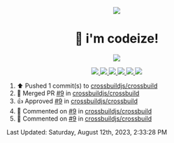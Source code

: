 <p align="center">
    <img src="https://avatars.githubusercontent.com/u/63158950?s=400&u=dd76c829ae30921e131dcbe7c830dc368e2d6e8a&v=4" />
</p>

<h1 align="center">
    👋 i'm codeize!
</h1>

<p align="center">
  <a href="https://skillicons.dev">
    <img align="center" src="https://skillicons.dev/icons?i=discord,bots,ts,nodejs,mysql,postgresql,react,nextjs,tailwindcss" />
  </a>
</p>

<p align="center">
  <a href="https://discord.com/users/668423998777982997">
    <img src="https://nocache.advaith.workers.dev?url=https://img.shields.io/endpoint?url=https://dev.discordprofiles.me/api/badge/status/668423998777982997?simple=true" />
    <img src="https://nocache.advaith.workers.dev?url=https://img.shields.io/endpoint?url=https://dev.discordprofiles.me/api/badge/vscode/668423998777982997" />
    <img src="https://nocache.advaith.workers.dev?url=https://img.shields.io/endpoint?url=https://dev.discordprofiles.me/api/badge/playing/668423998777982997" />
    <img src="https://nocache.advaith.workers.dev?url=https://img.shields.io/endpoint?url=https://dev.discordprofiles.me/api/badge/spotify/668423998777982997" />
    <img src="https://komarev.com/ghpvc/?username=codeize" />
    <img src="https://hits.link/hits?url=https%3A%2F%2Fgithub.com%2FCodeize" />
  </a>
</p>

<!--RECENT_ACTIVITY:start-->
1. ⬆️ Pushed 1 commit(s) to [crossbuildjs/crossbuild](https://github.com/crossbuildjs/crossbuild)<br>
2. 🎉 Merged PR [#9](https://github.com/crossbuildjs/crossbuild/pull/9) in [crossbuildjs/crossbuild](https://github.com/crossbuildjs/crossbuild)<br>
3. 👍 Approved [#9](https://github.com/crossbuildjs/crossbuild/pull/9#pullrequestreview-1575118890) in [crossbuildjs/crossbuild](https://github.com/crossbuildjs/crossbuild)<br>
4. 💬 Commented on [#9](https://github.com/crossbuildjs/crossbuild/pull/9#discussion_r1291857772) in [crossbuildjs/crossbuild](https://github.com/crossbuildjs/crossbuild)<br>
5. 💬 Commented on [#9](https://github.com/crossbuildjs/crossbuild/pull/9#discussion_r1291857333) in [crossbuildjs/crossbuild](https://github.com/crossbuildjs/crossbuild)<br>
<!--RECENT_ACTIVITY:end-->

<!--RECENT_ACTIVITY:last_update-->
Last Updated: Saturday, August 12th, 2023, 2:33:28 PM
<!--RECENT_ACTIVITY:last_update_end-->
